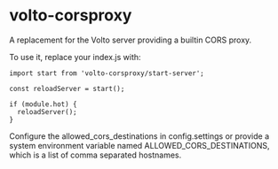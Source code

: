 # volto-corsproxy

A replacement for the Volto server providing a builtin CORS proxy.

To use it, replace your index.js with:

```
import start from 'volto-corsproxy/start-server';

const reloadServer = start();

if (module.hot) {
  reloadServer();
}
```

Configure the allowed_cors_destinations in config.settings or provide a system
environment variable named ALLOWED_CORS_DESTINATIONS, which is a list of comma
separated hostnames.
